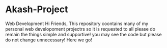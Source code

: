 # Akash-Project
Web Development
Hi Friends, This repository coontains many of my personal web developoment projectrs so it is requested to all please do remain the things simple and supportive! you may see  the code but please do not change unnecessary!
Here we go!
